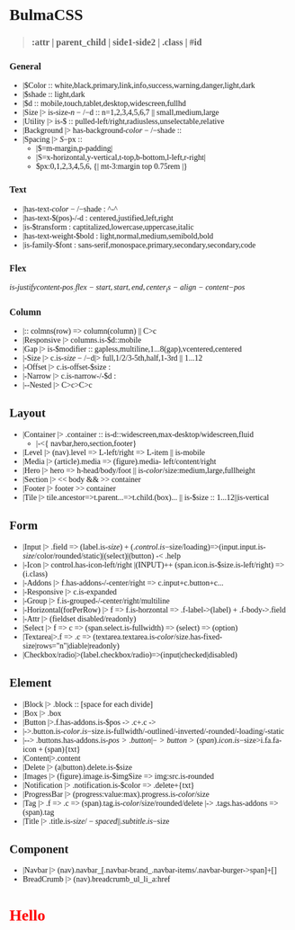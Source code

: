 <style type="text/css" media="screen">
@font-face {
  font-family: Fira code;
  src: url(../FiraCode.woff);
}
    body{
	        font-family:Fira code
    }
  </style>

# BulmaCSS
> ### :attr | parent_child | side1-side2 | .class | #id
<!-- #head,.class,:attr,/opt,|->append,=>child,(tag) -->
### General
- |$Color :: white,black,primary,link,info,success,warning,danger,light,dark
- |$shade :: light,dark
- |$d :: mobile,touch,tablet,desktop,widescreen,fullhd
- |Size |> is-size-$n-/-$d :: n=1,2,3,4,5,6,7 || small,medium,large
- |Utility |> is-$ :: pulled-left/right,radiusless,unselectable,relative
- |Background |> has-background-$color-/-$shade ::
- |Spacing |> $S-$px :: 
    - |$=m-margin,p-padding|
    - |S=x-horizontal,y-vertical,t-top,b-bottom,l-left,r-right|
    - $px:0,1,2,3,4,5,6, {| mt-3:margin top 0.75rem |}

### Text
- |has-text-$color-/-$shade : ^-^
- |has-text-$(pos)-/-d : centered,justified,left,right
- |is-$transform : captitalized,lowercase,uppercase,italic
- |has-text-weight-$bold : light,normal,medium,semibold,bold
- |is-family-$font : sans-serif,monospace,primary,secondary,secondary,code

### Flex
_is-justifycontent-$pos_:flex-start,start,end,center
_is-align-content-$pos_

### Column
- |:: colmns(row) => column(column) || C>c
- |Responsive |> columns.is-$d::mobile
- |Gap |> is-$modifier :: gapless,multiline,1...8(gap),vcentered,centered
- |-Size |> c.is-$size-/-$d|> full,1/2/3-5th,half,1-3rd || 1...12
- |-Offset |> c.is-offset-$size :
- |-Narrow |> c.is-narrow-/-$d :
- |--Nested |> C>c>C>c

## Layout

- |Container |> .container :: is-d::widescreen,max-desktop/widescreen,fluid 
    - |-<{ navbar,hero,section,footer}
- |Level |> (nav).level => L-left/right => L-item || is-mobile
- |Media |> (article).media => (figure).media- left/content/right
- |Hero |> hero => h-head/body/foot || is-$color/$size:medium,large,fullheight
- |Section |> << body && >> container
- |Footer |> footer >> container
- |Tile |> tile.ancestor=>t.parent...=>t.child.(box)... || is-$size :: 1...12||is-vertical 

## Form
- |Input |> .field => (label.is-$size)+(.control.is-$size/loading)=>(input.input.is-$size/$color/rounded/static)|(select)|(button) -< .help
- |-Icon |> control.has-icon-left/right |(INPUT)++ (span.icon.is-$size.is-left/right) => (i.class)
- |-Addons |> f.has-addons-/-center/right => c.input+c.button+c...
- |-Responsive |> c.is-expanded
- |-Group |> f.is-grouped-/-center/right/multiline
- |-Horizontal(forPerRow) |> f => f.is-horzontal => .f-label->(label) + .f-body->.field
- |-Attr |> (fieldset disabled/readonly)
- |Select |> f => c => (span.select.is-fullwidth) => (select) => (option)
- |Textarea|>.f => .c => (textarea.textarea.is-$color/$size.has-fixed-size|rows="n"|diable|readonly)
- |Checkbox/radio|>(label.checkbox/radio)=>(input|checked|disabled)

## Element
- |Block |> .block :: [space for each divide]
- |Box |> .box
- |Button |>.f.has-addons.is-$pos -> .c+.c -> 
- |->.button.is-$color.is-$size.is-fullwidth/-outlined/-inverted/-rounded/-loading/-static 
- |--> .buttons.has-addons.is-$pos>.button |-> button>(span).icon.is-$size>i.fa.fa-icon + (span){txt}
- |Content|>.content
- |Delete |> (a|button).delete.is-$size
- |Images |> (figure).image.is-$imgSize => img:src.is-rounded
- |Notification |> .notification.is-$color => .delete+{txt}
- |ProgressBar |> (progress:value:max).progress.is-$color/$size
- |Tag |> .f => .c => (span).tag.is-$color/$size/rounded/delete |-> .tags.has-addons => (span).tag
- |Title |> .title.is-$size/-spaced || .subtitle.is-$size

## Component
- |Navbar |> (nav).navbar_[.navbar-brand_.navbar-items/.navbar-burger->span]+[]
- BreadCrumb |> (nav).breadcrumb_ul_li_a:href
<h1 style="color:red">Hello</h1>
